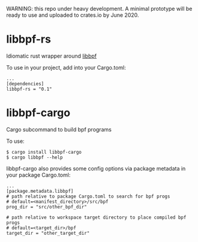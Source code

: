 WARNING: this repo under heavy development. A minimal
prototype will be ready to use and uploaded to crates.io by
June 2020.

# libbpf-rs

Idiomatic rust wrapper around
[libbpf](https://github.com/libbpf/libbpf)

To use in your project, add into your Cargo.toml:

```
...
[dependencies]
libbpf-rs = "0.1"
```

# libbpf-cargo

Cargo subcommand to build bpf programs

To use:

```
$ cargo install libbpf-cargo
$ cargo libbpf --help
```

libbpf-cargo also provides some config options via package metadata
in your package Cargo.toml:

```
...
[package.metadata.libbpf]
# path relative to package Cargo.toml to search for bpf progs
# default=<manifest_directory>/src/bpf
prog_dir = "src/other_bpf_dir"

# path relative to workspace target directory to place compiled bpf progs
# default=<target_dir>/bpf
target_dir = "other_target_dir"
```
